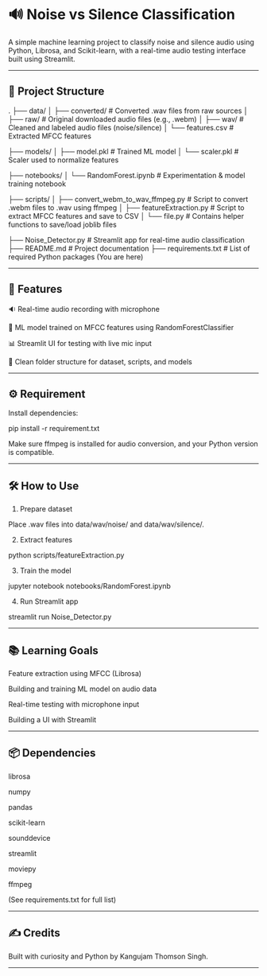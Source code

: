 # 🔊 Noise vs Silence Classification



A simple machine learning project to classify noise and silence audio using Python, Librosa, and Scikit-learn, with a real-time audio testing interface built using Streamlit.





---



## 📁 Project Structure


.
├── data/
│   ├── converted/                   # Converted .wav files from raw sources
│   ├── raw/                         # Original downloaded audio files (e.g., .webm)
│   ├── wav/                         # Cleaned and labeled audio files (noise/silence)
│   └── features.csv                 # Extracted MFCC features

├── models/
│   ├── model.pkl                    # Trained ML model
│   └── scaler.pkl                   # Scaler used to normalize features

├── notebooks/
│   └── RandomForest.ipynb           # Experimentation & model training notebook

├── scripts/
│   ├── convert_webm_to_wav_ffmpeg.py   # Script to convert .webm files to .wav using ffmpeg
│   ├── featureExtraction.py            # Script to extract MFCC features and save to CSV
│   └── file.py                         # Contains helper functions to save/load joblib files

├── Noise_Detector.py               # Streamlit app for real-time audio classification
├── README.md                       # Project documentation
├── requirements.txt                # List of required Python packages (You are here)





---



## 🚀 Features



🔉 Real-time audio recording with microphone



🧠 ML model trained on MFCC features using RandomForestClassifier



📊 Streamlit UI for testing with live mic input



📁 Clean folder structure for dataset, scripts, and models







---



## ⚙ Requirement



Install dependencies:



pip install -r requirement.txt



Make sure ffmpeg is installed for audio conversion, and your Python version is compatible.





---



## 🛠 How to Use



1. Prepare dataset

Place .wav files into data/wav/noise/ and data/wav/silence/.





2. Extract features



python scripts/featureExtraction.py





3. Train the model



jupyter notebook notebooks/RandomForest.ipynb





4. Run Streamlit app



streamlit run Noise_Detector.py









---



## 📚 Learning Goals



Feature extraction using MFCC (Librosa)



Building and training ML model on audio data



Real-time testing with microphone input



Building a UI with Streamlit







---



## 📦 Dependencies



librosa



numpy



pandas



scikit-learn



sounddevice



streamlit



moviepy



ffmpeg





(See requirements.txt for full list)





---



## ✍ Credits



Built with curiosity and Python by Kangujam Thomson Singh.





---

